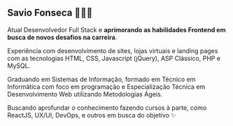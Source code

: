 ## Savio Fonseca 👨🏻‍💻

Atual Desenvolvedor Full Stack e **aprimorando as habilidades Frontend em busca de novos desafios na carreira**.

Experiência com desenvolvimento de sites, lojas virtuais e landing pages com as tecnologias HTML, CSS, Javascript (jQuery), ASP Clássico, PHP e MySQL.

Graduando em Sistemas de Informação, formado em Técnico em Informática com foco em programação e Especialização Técnica em Desenvolvimento Web utilizando Metodologias Ágeis.

Buscando aprofundar o conhecimento fazendo cursos à parte, como ReactJS, UX/UI, DevOps, e outros em busca do objetivo ✨

<!--
**savifon/savifon** is a ✨ _special_ ✨ repository because its `README.md` (this file) appears on your GitHub profile.

Here are some ideas to get you started:

- 🔭 I’m currently working on ...
- 🌱 I’m currently learning ...
- 👯 I’m looking to collaborate on ...
- 🤔 I’m looking for help with ...
- 💬 Ask me about ...
- 📫 How to reach me: ...
- 😄 Pronouns: ...
- ⚡ Fun fact: ...
-->
